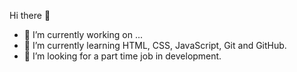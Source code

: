 Hi there 👋

- 🔭 I’m currently working on ...
- 🌱 I’m currently learning HTML, CSS, JavaScript, Git and GitHub.
- 🤔 I’m looking for a part time job in development.
